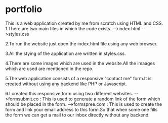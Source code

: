 # portfolio
This is a web application created by me from scratch using HTML and CSS.
1.There are two main files in which the code exists.
-->index.html
-->styles.css

2.To run the website just open the index.html file using any web browser.

3.All the stying of the application are written in styles.css.

4.There are some images which are used in the website.All the imaages which are used are mentioned in the repo.

5.The web application consists of a responsive "contact me" form.It is created without using any backend like PHP or Javascript.

6.I created this responsive form using two different websites.
-->formsubmit.co : This is used to generate a random link of the form which should be placed in the form.
-->formspree.com : This is used to create the form and link your email address to this form.So that when some one fills the form  we can
get a mail to our inbox directly without any backend.
